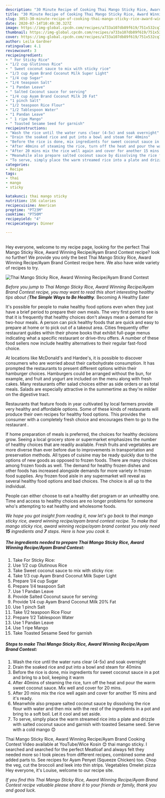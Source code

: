 ```yaml
---
description: "30 Minute Recipe of Cooking Thai Mango Sticky Rice, Award Winning Recipe/Ayam Brand Contest"
title: "30 Minute Recipe of Cooking Thai Mango Sticky Rice, Award Winning Recipe/Ayam Brand Contest"
slug: 3053-30-minute-recipe-of-cooking-thai-mango-sticky-rice-award-winning-recipe-ayam-brand-contest
date: 2020-07-14T10:49:30.327Z
image: https://img-global.cpcdn.com/recipes/a733a107db89f619/751x532cq70/thai-mango-sticky-rice-award-winning-recipeayam-brand-contest-recipe-main-photo.jpg
thumbnail: https://img-global.cpcdn.com/recipes/a733a107db89f619/751x532cq70/thai-mango-sticky-rice-award-winning-recipeayam-brand-contest-recipe-main-photo.jpg
cover: https://img-global.cpcdn.com/recipes/a733a107db89f619/751x532cq70/thai-mango-sticky-rice-award-winning-recipeayam-brand-contest-recipe-main-photo.jpg
author: Leila Gardner
ratingvalue: 4.1
reviewcount: 3
recipeingredient:
- " For Sticky Rice"
- "1/2 cup Glutinous Rice"
- " Sweet coconut sauce to mix with sticky rice"
- "1/3 cup Ayam Brand Coconut Milk Super Light"
- "1/4 cup Sugar"
- "1/4 teaspoon Salt"
- "1 Pandan Leave"
- " Salted Coconut sauce for serving"
- "1/4 cup Ayam Brand Coconut Milk 20 Fat"
- "1 pinch Salt"
- "1/2 teaspoon Rice Flour"
- "1/2 Tablespoon Water"
- "1 Pandan Leave"
- " 1 ripe Mango"
- " Toasted Sesame Seed for garnish"
recipeinstructions:
- "Wash the rice until the water runs clear (4-5x) and soak overnight"
- "Drain the soaked rice and put into a bowl and steam for 40mins"
- "Before the rice is done, mix ingredients for sweet coconut sauce in a pot and bring to a boil, keeping it warm"
- "After 40mins of steaming the rice, turn off the heat and pour the warm sweet coconut sauce. Mix well and cover for 20 mins."
- "After 20 mins mix the rice well again and cover for another 15 mins and it&#39;s ready."
- "Meanwhile also prepare salted coconut sauce by dissolving the rice flour with water and then mix with the rest of the ingredients in a pot and bring to a soft boil. Let it cool and set aside."
- "To serve, simply place the warm streamed rice into a plate and drizzle with salted coconut sauce and garnish with toasted Sesame seed. Serve with a cold mango 😊"
categories:
- Recipe
tags:
- thai
- mango
- sticky

katakunci: thai mango sticky 
nutrition: 156 calories
recipecuisine: American
preptime: "PT23M"
cooktime: "PT50M"
recipeyield: "4"
recipecategory: Dinner

---
```

<br>
Hey everyone, welcome to my recipe page, looking for the perfect Thai Mango Sticky Rice, Award Winning Recipe/Ayam Brand Contest recipe? look no further! We provide you only the best Thai Mango Sticky Rice, Award Winning Recipe/Ayam Brand Contest recipe here. We also have wide variety of recipes to try.
<br>


![Thai Mango Sticky Rice, Award Winning Recipe/Ayam Brand Contest](https://img-global.cpcdn.com/recipes/a733a107db89f619/751x532cq70/thai-mango-sticky-rice-award-winning-recipeayam-brand-contest-recipe-main-photo.jpg)

<i>Before you jump to Thai Mango Sticky Rice, Award Winning Recipe/Ayam Brand Contest recipe, you may want to read this short interesting healthy tips about {<strong>The Simple Ways to Be Healthy</strong>.</i>
Becoming A Healthy Eater

It's possible for people to make healthy food options even when they just have a brief period to prepare their own meals. The very first point to see is that it is frequently that healthy choices don't always mean a demand for two-hour meals. A person can pick healthy foods that are quick and easy to prepare at home or to pick out of a takeout area. Cities frequently offer restaurant guides within their phone books that exhibit full-page menus indicating what a specific restaurant or drive-thru offers. A number of these food sellers now include healthy alternatives to their regular fast-food choice.

At locations like McDonald's and Hardee's, it is possible to discover consumers who are worried about their carbohydrate consumption.  It has prompted the restaurants to present different options within their hamburger choices. Hamburgers could be arranged without the bun, for example, and fruit and yogurt are included on the menu along with fresh cakes. Many restaurants offer salad choices either as side orders or as total meals.  Salads are especially attractive in the summertime as they're milder on the digestive tract.

Restaurants that feature foods in year cultivated by local farmers provide very healthy and affordable options. Some of these kinds of restaurants will produce their own recipes for healthy food options.  This provides the consumer with a completely fresh choice and encourages them to go to the restaurant .

If home preparation of meals is preferred, the choices for healthy decisions grow. Seeing a local grocery store or supermarket emphasizes the number of healthy choices that are readily available. Fresh fruits and vegetables are more diverse than ever before due to improvements in transportation and preservation methods.  All types of cuisine may be ready quickly due to the options of new goods as opposed to frozen foods. There are many choices among frozen foods as well. The demand for healthy frozen dishes and other foods has increased alongside demands for more variety in frozen food supplies. Any frozen food aisle in any supermarket will reveal as several healthy food options and bad choices. The choice is all up to the individual.

People can either choose to eat a healthy diet program or an unhealthy one. Time and access to healthy choices are no longer problems for someone who's attempting to eat healthy and wholesome foods.


<i>We hope you got insight from reading it, now let's go back to thai mango sticky rice, award winning recipe/ayam brand contest recipe. To make thai mango sticky rice, award winning recipe/ayam brand contest you only need <strong>15</strong> ingredients and <strong>7</strong> steps. Here is how you cook it.
</i>

##### The ingredients needed to prepare Thai Mango Sticky Rice, Award Winning Recipe/Ayam Brand Contest:

1. Take  For Sticky Rice:
1. Use 1/2 cup Glutinous Rice
1. Take  Sweet coconut sauce to mix with sticky rice:
1. Take 1/3 cup Ayam Brand Coconut Milk Super Light
1. Prepare 1/4 cup Sugar
1. Prepare 1/4 teaspoon Salt
1. Use 1 Pandan Leave
1. Provide  Salted Coconut sauce for serving:
1. Provide 1/4 cup Ayam Brand Coconut Milk 20% Fat
1. Use 1 pinch Salt
1. Take 1/2 teaspoon Rice Flour
1. Prepare 1/2 Tablespoon Water
1. Use 1 Pandan Leave
1. Use  1 ripe Mango
1. Take  Toasted Sesame Seed for garnish


##### Steps to make Thai Mango Sticky Rice, Award Winning Recipe/Ayam Brand Contest:

1. Wash the rice until the water runs clear (4-5x) and soak overnight
1. Drain the soaked rice and put into a bowl and steam for 40mins
1. Before the rice is done, mix ingredients for sweet coconut sauce in a pot and bring to a boil, keeping it warm
1. After 40mins of steaming the rice, turn off the heat and pour the warm sweet coconut sauce. Mix well and cover for 20 mins.
1. After 20 mins mix the rice well again and cover for another 15 mins and it&#39;s ready.
1. Meanwhile also prepare salted coconut sauce by dissolving the rice flour with water and then mix with the rest of the ingredients in a pot and bring to a soft boil. Let it cool and set aside.
1. To serve, simply place the warm streamed rice into a plate and drizzle with salted coconut sauce and garnish with toasted Sesame seed. Serve with a cold mango 😊


Thai Mango Sticky Rice, Award Winning Recipe/Ayam Brand Cooking Contest Video available at YouTube/Wice Kosin 😊 thai mango sticky. I searched and searched for the perfect Meatloaf and always felt they needed more so I took pieces from different recipes, combined some and added parts to. See recipes for Ayam Penyet (Squeeze Chicken) too. Chop the veg, cut the broccoli and leek into thin strips. Vegetables Omelet pizza Hey everyone, it&#39;s Louise, welcome to our recipe site. 

<i>If you find this Thai Mango Sticky Rice, Award Winning Recipe/Ayam Brand Contest recipe valuable please share it to your friends or family, thank you and good luck.</i>
